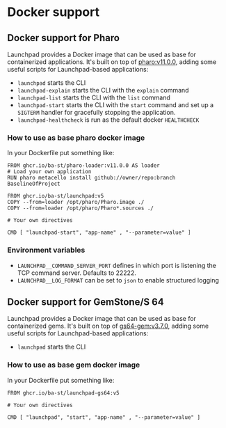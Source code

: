 # Docker support

## Docker support for Pharo

Launchpad provides a Docker image that can be used as base for containerized
applications. It's built on top of [pharo:v11.0.0](https://github.com/ba-st/docker-pharo-runtime),
adding some useful scripts for Launchpad-based applications:

- `launchpad` starts the CLI
- `launchpad-explain` starts the CLI with the `explain` command
- `launchpad-list` starts the CLI with the `list` command
- `launchpad-start` starts the CLI with the `start` command and set up
  a `SIGTERM` handler for gracefully stopping the application.
- `launchpad-healthcheck` is run as the default docker `HEALTHCHECK`

### How to use as base pharo docker image

In your Dockerfile put something like:

```docker
FROM ghcr.io/ba-st/pharo-loader:v11.0.0 AS loader
# Load your own application
RUN pharo metacello install github://owner/repo:branch BaselineOfProject

FROM ghcr.io/ba-st/launchpad:v5
COPY --from=loader /opt/pharo/Pharo.image ./
COPY --from=loader /opt/pharo/Pharo*.sources ./

# Your own directives

CMD [ "launchpad-start", "app-name" , "--parameter=value" ]
```

### Environment variables

- `LAUNCHPAD__COMMAND_SERVER_PORT` defines in which port is listening the TCP
  command server. Defaults to 22222.
- `LAUNCHPAD__LOG_FORMAT` can be set to `json` to enable structured logging

## Docker support for GemStone/S 64

Launchpad provides a Docker image that can be used as base for containerized
gems. It's built on top of [gs64-gem:v3.7.0](https://github.com/ba-st/Docker-GemStone-64),
adding some useful scripts for Launchpad-based applications:

- `launchpad` starts the CLI

### How to use as base gem docker image

In your Dockerfile put something like:

```docker
FROM ghcr.io/ba-st/launchpad-gs64:v5

# Your own directives

CMD [ "launchpad", "start", "app-name" , "--parameter=value" ]
```
